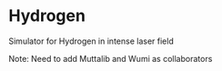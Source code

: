 # Hydrogen
Simulator for Hydrogen in intense laser field

Note:  Need to add Muttalib and Wumi as collaborators
